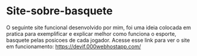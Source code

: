 # Site-sobre-basquete
O seguinte site funcional desenvolvido por mim, foi uma ideia colocada em pratica para exemplificar e explicar melhor como funciona o esporte, basquete pelas posicoes de cada jogador.
Acesse esse link para ver o site em funcionamento:
https://devif.000webhostapp.com/
